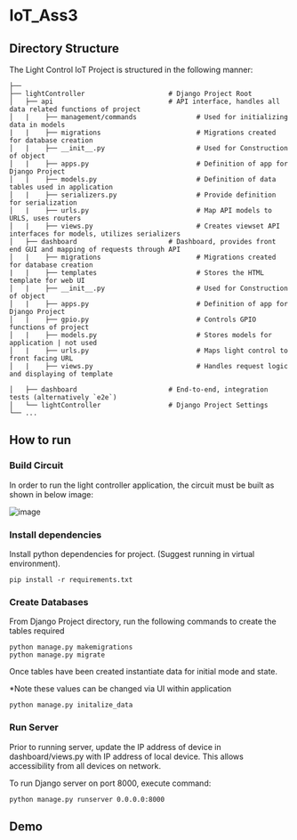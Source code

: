 # IoT_Ass3

## Directory Structure

The Light Control IoT Project is structured in the following manner:

    ├── 
    ├── lightController                     # Django Project Root
    │   ├── api                             # API interface, handles all data related functions of project
    │   |    ├── management/commands               # Used for initializing data in models
    |   |    ├── migrations                        # Migrations created for database creation
    │   |    ├── __init__.py                       # Used for Construction of object
    │   |    ├── apps.py                           # Definition of app for Django Project
    │   |    ├── models.py                         # Definition of data tables used in application
    │   |    ├── serializers.py                    # Provide definition for serialization
    │   |    ├── urls.py                           # Map API models to URLS, uses routers
    │   |    ├── views.py                          # Creates viewset API interfaces for models, utilizes serializers
    │   ├── dashboard                       # Dashboard, provides front end GUI and mapping of requests through API
    │   |    ├── migrations                        # Migrations created for database creation
    |   |    ├── templates                         # Stores the HTML template for web UI                         
    │   |    ├── __init__.py                       # Used for Construction of object
    │   |    ├── apps.py                           # Definition of app for Django Project
    │   |    ├── gpio.py                           # Controls GPIO functions of project
    │   |    ├── models.py                         # Stores models for application | not used
    │   |    ├── urls.py                           # Maps light control to front facing URL
    │   |    ├── views.py                          # Handles request logic and displaying of template

    │   ├── dashboard                       # End-to-end, integration tests (alternatively `e2e`)
    │   └── lightController                 # Django Project Settings
    └── ...



## How to run

### Build Circuit

In order to run the light controller application, the circuit must be built as shown in below image:

![image](https://github.com/Abbas-Rizvi/IoT_Ass3/assets/73917749/8f82a08a-b729-4ddd-add0-f00f0c107b92)



### Install dependencies 

Install python dependencies for project. (Suggest running in virtual environment).

`pip install -r requirements.txt`

### Create Databases

From Django Project directory, run the following commands to create the tables required
```
python manage.py makemigrations
python manage.py migrate
```

Once tables have been created instantiate data for initial mode and state. 

*Note these values can be changed via UI within application

```
python manage.py initalize_data
```

### Run Server

Prior to running server, update the IP address of device in dashboard/views.py with IP address of local device.
This allows accessibility from all devices on network.

To run Django server on port 8000, execute command:

```
python manage.py runserver 0.0.0.0:8000
```


## Demo

